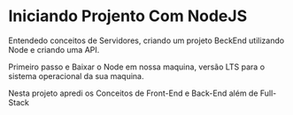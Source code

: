 <h1>Iniciando Projento Com NodeJS</h1>
<p>Entendedo conceitos de Servidores, criando um projeto BeckEnd utilizando Node e criando uma API.</p>
<p>Primeiro passo e Baixar o Node em nossa maquina, versão LTS para o sistema operacional da sua maquina. </p>
<p>Nesta projeto apredi os Conceitos de Front-End e Back-End além de Full-Stack</p>

